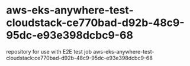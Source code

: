 # aws-eks-anywhere-test-cloudstack-ce770bad-d92b-48c9-95dc-e93e398dcbc9-68
repository for use with E2E test job aws-eks-anywhere-test-cloudstack:ce770bad-d92b-48c9-95dc-e93e398dcbc9-68
